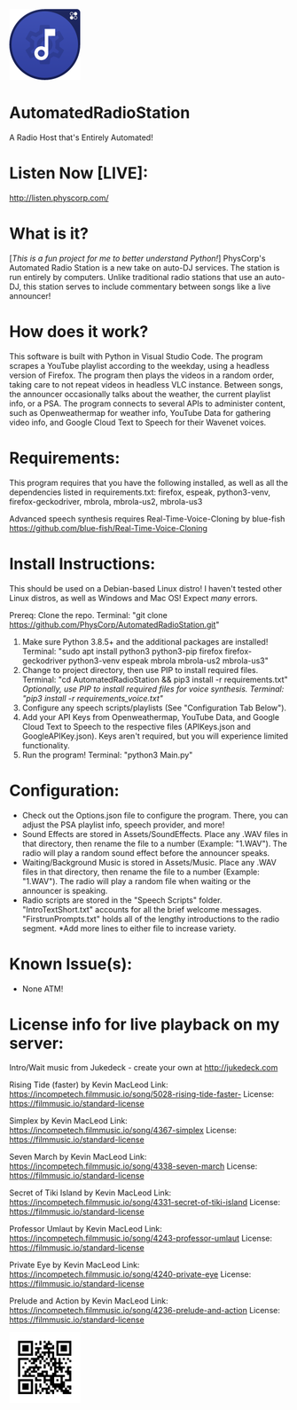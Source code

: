 <img src="https://github.com/PhysCorp/AutomatedRadioStation/blob/main/Icon.png" width="128" height="128">

# AutomatedRadioStation
A Radio Host that's Entirely Automated!

# Listen Now [LIVE]:
http://listen.physcorp.com/

# What is it?
[*This is a fun project for me to better understand Python!*]
PhysCorp's Automated Radio Station is a new take on auto-DJ services. The station is run entirely by computers. Unlike traditional radio stations that use an auto-DJ, this station serves to include commentary between songs like a live announcer!

# How does it work?
This software is built with Python in Visual Studio Code. The program scrapes a YouTube playlist according to the weekday, using a headless version of Firefox. The program then plays the videos in a random order, taking care to not repeat videos in headless VLC instance. Between songs, the announcer occasionally talks about the weather, the current playlist info, or a PSA. The program connects to several APIs to administer content, such as Openweathermap for weather info, YouTube Data for gathering video info, and Google Cloud Text to Speech for their Wavenet voices.

# Requirements:
This program requires that you have the following installed, as well as all the dependencies listed in requirements.txt:
firefox, espeak, python3-venv, firefox-geckodriver, mbrola, mbrola-us2, mbrola-us3

Advanced speech synthesis requires Real-Time-Voice-Cloning by blue-fish
https://github.com/blue-fish/Real-Time-Voice-Cloning

# Install Instructions:
This should be used on a Debian-based Linux distro! I haven't tested other Linux distros, as well as Windows and Mac OS! Expect *many* errors.

Prereq: Clone the repo. Terminal: "git clone https://github.com/PhysCorp/AutomatedRadioStation.git"

1) Make sure Python 3.8.5+ and the additional packages are installed! Terminal: "sudo apt install python3 python3-pip firefox firefox-geckodriver python3-venv espeak mbrola mbrola-us2 mbrola-us3"
2) Change to project directory, then use PIP to install required files. Terminal: "cd AutomatedRadioStation && pip3 install -r requirements.txt"
*Optionally, use PIP to install required files for voice synthesis. Terminal: "pip3 install -r requirements_voice.txt"*
3) Configure any speech scripts/playlists (See "Configuration Tab Below").
4) Add your API Keys from Openweathermap, YouTube Data, and Google Cloud Text to Speech to the respective files (APIKeys.json and GoogleAPIKey.json). Keys aren't required, but you will experience limited functionality.
5) Run the program! Terminal: "python3 Main.py"

# Configuration:
+ Check out the Options.json file to configure the program. There, you can adjust the PSA playlist info, speech provider, and more!
+ Sound Effects are stored in Assets/SoundEffects. Place any .WAV files in that directory, then rename the file to a number (Example: "1.WAV"). The radio will play a random sound effect before the announcer speaks.
+ Waiting/Background Music is stored in Assets/Music. Place any .WAV files in that directory, then rename the file to a number (Example: "1.WAV"). The radio will play a random file when waiting or the announcer is speaking.
+ Radio scripts are stored in the "Speech Scripts" folder. "IntroTextShort.txt" accounts for all the brief welcome messages. "FirstrunPrompts.txt" holds all of the lengthy introductions to the radio segment.
*Add more lines to either file to increase variety.

# Known Issue(s):
- None ATM!

# License info for live playback on my server:
Intro/Wait music from Jukedeck - create your own at http://jukedeck.com

Rising Tide (faster) by Kevin MacLeod
Link: https://incompetech.filmmusic.io/song/5028-rising-tide-faster-
License: https://filmmusic.io/standard-license

Simplex by Kevin MacLeod
Link: https://incompetech.filmmusic.io/song/4367-simplex
License: https://filmmusic.io/standard-license

Seven March by Kevin MacLeod
Link: https://incompetech.filmmusic.io/song/4338-seven-march
License: https://filmmusic.io/standard-license

Secret of Tiki Island by Kevin MacLeod
Link: https://incompetech.filmmusic.io/song/4331-secret-of-tiki-island
License: https://filmmusic.io/standard-license

Professor Umlaut by Kevin MacLeod
Link: https://incompetech.filmmusic.io/song/4243-professor-umlaut
License: https://filmmusic.io/standard-license

Private Eye by Kevin MacLeod
Link: https://incompetech.filmmusic.io/song/4240-private-eye
License: https://filmmusic.io/standard-license

Prelude and Action by Kevin MacLeod
Link: https://incompetech.filmmusic.io/song/4236-prelude-and-action
License: https://filmmusic.io/standard-license

<img src="https://github.com/PhysCorp/AutomatedRadioStation/blob/main/frame.png" width="128" height="128">
